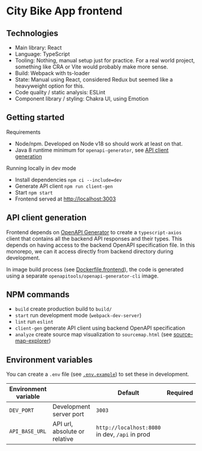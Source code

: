 # City Bike App frontend

## Technologies

* Main library: React
* Language: TypeScript
* Tooling: Nothing, manual setup just for practice. For a real world project, something like CRA or Vite would probably 
make more sense.
* Build: Webpack with ts-loader
* State: Manual using React, considered Redux but seemed like a heavyweight option for this.
* Code quality / static analysis: ESLint
* Component library / styling: Chakra UI, using Emotion

## Getting started

Requirements
* Node/npm. Developed on Node v18 so should work at least on that.
* Java 8 runtime minimum for `openapi-generator`, see [API client generation](#api-clientgeneration)

Running locally in dev mode
* Install dependencies `npm ci --include=dev`
* Generate API client `npm run client-gen`
* Start `npm start`
* Frontend served at [http://localhost:3003](http://localhost:3003)

## API client generation

Frontend depends on [OpenAPI Generator](https://github.com/OpenAPITools/openapi-generator) to create 
a `typescript-axios` client that contains all the backend API responses and their types. This depends on having access 
to the backend OpenAPI specification file. In this monorepo, we can it access directly from backend directory during 
development.

In image build process (see [Dockerfile.frontend](../docker/Dockerfile.frontend)), the code is generated using a 
separate `openapitools/openapi-generator-cli` image.

## NPM commands

* `build` create production build to `build/`
* `start` run development mode (`webpack-dev-server`)
* `lint` run `eslint`
* `client-gen` generate API client using backend OpenAPI specification
* `analyze` create source map visualization to `sourcemap.html` (see [source-map-explorer](https://github.com/danvk/source-map-explorer))

## Environment variables

You can create a `.env` file (see [`.env.example`](.env.example)) to set these in development.

| Environment variable |                               | Default                                            | Required | Example |
|----------------------|-------------------------------|----------------------------------------------------|----------|---------|
| `DEV_PORT`           | Development server port       | `3003`                                             |          |         |
| `API_BASE_URL`       | API url, absolute or relative | `http://localhost:8080` in dev, `/api` in prod     |          |         |
